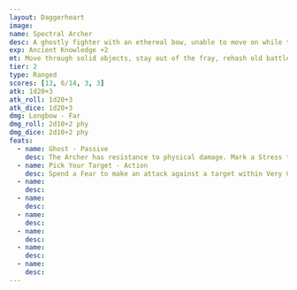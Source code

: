 ```yaml
---
layout: Daggerheart
image:
name: Spectral Archer
desc: A ghostly fighter with an ethereal bow, unable to move on while their charge is vulnerable.
exp: Ancient Knowledge +2
mt: Move through solid objects, stay out of the fray, rehash old battles
tier: 2
type: Ranged
scores: [13, 6/14, 3, 3]
atk: 1d20+3
atk_roll: 1d20+3
atk_dice: 1d20+3
dmg: Longbow - Far
dmg_roll: 2d10+2 phy
dmg_dice: 2d10+2 phy
feats:
  - name: Ghost - Passive
    desc: The Archer has resistance to physical damage. Mark a Stress to move up to Close range through solid objects.
  - name: Pick Your Target - Action
    desc: Spend a Fear to make an attack against a target within Very Close range of at least two other PCs. On a success, the target takes 2d8+12 physical damage.
  - name: 
    desc: 
  - name: 
    desc: 
  - name: 
    desc: 
  - name: 
    desc: 
  - name: 
    desc: 
  - name: 
    desc: 
---
```

